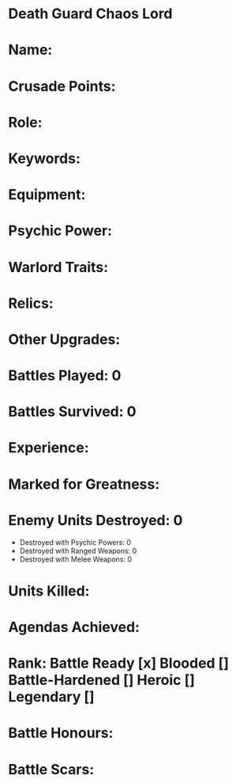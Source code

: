 # Death Guard Chaos Lord

# Name: 
# Crusade Points:
# Role:
# Keywords:
# Equipment:
# Psychic Power:
# Warlord Traits:
# Relics:
# Other Upgrades:

# Battles Played: 0
# Battles Survived: 0
# Experience:
# Marked for Greatness:
# Enemy Units Destroyed: 0  
  * Destroyed with Psychic Powers: 0 
  * Destroyed with Ranged Weapons: 0 
  * Destroyed with Melee Weapons: 0
# Units Killed: 
# Agendas Achieved:

# Rank: Battle Ready [x] Blooded [] Battle-Hardened [] Heroic [] Legendary []

# Battle Honours: 
# Battle Scars: